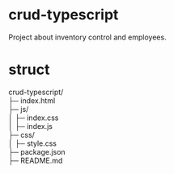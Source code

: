 # crud-typescript
Project about inventory control and employees.

# struct
crud-typescript/<br />
├─ index.html<br />
├─ js/<br />
│  ├─ index.css<br />
│  ├─ index.js<br />
├─ css/<br />
│  ├─ style.css<br />
├─ package.json<br />
├─ README.md<br />
